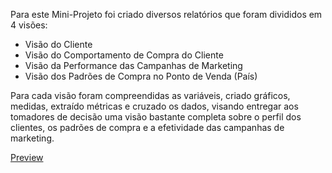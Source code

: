 Para este Mini-Projeto foi criado diversos relatórios que foram divididos em 4 visões:

* Visão do Cliente
* Visão do Comportamento de Compra do Cliente
* Visão da Performance das Campanhas de Marketing
* Visão dos Padrões de Compra no Ponto de Venda (País)

Para cada visão foram compreendidas as variáveis, criado gráficos, medidas, extraído métricas e cruzado os dados, visando entregar aos tomadores de decisão uma visão bastante completa sobre o perfil dos clientes, os padrões de compra e a efetividade das campanhas de marketing.

[Preview](Preview.pdf)
